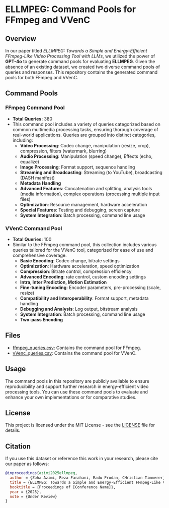 # ELLMPEG: Command Pools for FFmpeg and VVenC

## Overview

In our paper titled *ELLMPEG: Towards a Simple and Energy-Efficient FFmpeg-Like Video Processing Tool with LLMs*, we utilized the power of **GPT-4o** to generate command pools for evaluating **ELLMPEG**. Given the absence of an existing dataset, we created two diverse command pools of queries and responses. This repository contains the generated command pools for both FFmpeg and VVenC.

## Command Pools

### FFmpeg Command Pool

- **Total Queries:** 380
- This command pool includes a variety of queries categorized based on common multimedia processing tasks, ensuring thorough coverage of real-world applications. Queries are grouped into distinct categories, including:
  - **Video Processing**: Codec change, manipulation (resize, crop), compression, filters (watermark, blurring)
  - **Audio Processing**: Manipulation (speed change), Effects (echo, equalize)
  - **Image Processing**: Format support, sequence handling
  - **Streaming and Broadcasting**: Streaming (to YouTube), broadcasting (DASH manifest)
  - **Metadata Handling**
  - **Advanced Features**: Concatenation and splitting, analysis tools (media information), complex operations (processing multiple input files)
  - **Optimization**: Resource management, hardware acceleration
  - **Special Features**: Testing and debugging, screen capture
  - **System Integration**: Batch processing, command line usage

### VVenC Command Pool

- **Total Queries:** 100
- Similar to the FFmpeg command pool, this collection includes various queries tailored for the VVenC tool, categorized for ease of use and comprehensive coverage.
  - **Basic Encoding**: Codec change, bitrate settings
  - **Optimization**: Hardware acceleration, speed optimization
  - **Compression**: Bitrate control, compression efficiency
  - **Advanced Encoding**: rate control, custom encoding settings
  - **Intra, Inter Prediction, Motion Estimation**
  - **Fine-tuning Encoding**: Encoder parameters, pre-processing (scale, resize)
  - **Compatibility and Interoperability**: Format support, metadata handling
  - **Debugging and Analysis**: Log output, bitstream analysis
  - **System Integration**: Batch processing, command line usage
  - **Two-pass Encoding** 
## Files

- [ffmpeg_queries.csv](./ffmpeg_queries.csv): Contains the command pool for FFmpeg.
- [vVenc_queries.csv](./VVenC_queries.csv): Contains the command pool for VVenC.

## Usage

The command pools in this repository are publicly available to ensure reproducibility and support further research in energy-efficient video processing tools. You can use these command pools to evaluate and enhance your own implementations or for comparative studies.

## License

This project is licensed under the MIT License - see the [LICENSE](./LICENSE) file for details.

## Citation

If you use this dataset or reference this work in your research, please cite our paper as follows:

```bibtex
@inproceedings{azimi2025ellmpeg,
  author = {Zoha Azimi, Reza Farahani, Radu Prodan, CHristian Timmerer},
  title = {ELLMPEG: Towards a Simple and Energy-Efficient FFmpeg-Like Video Processing Tool with LLMs},
  booktitle = {Proceedings of [Conference Name]},
  year = {2025},
  note = {Under Review}
}
